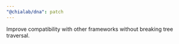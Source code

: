 ```yaml
---
"@chialab/dna": patch
---
```


Improve compatibility with other frameworks without breaking tree traversal.
